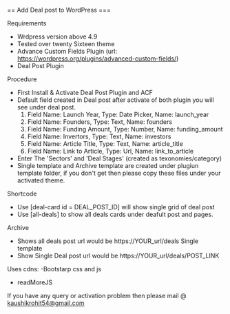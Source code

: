 == Add Deal post to WordPress ===

Requirements
 - Wrdpress version above 4.9
 - Tested over twenty Sixteen theme
 - Advance Custom Fields Plugin (url: https://wordpress.org/plugins/advanced-custom-fields/)
 - Deal Post Plugin 
 
Procedure 
 - First Install & Activate Deal Post Plugin and ACF
 - Default field created in Deal post after activate of both plugin you will see under deal post.
   1. Field Name: Launch Year, Type: Date Picker, Name: launch_year
   2. Field Name: Founders, Type: Text, Name: founders
   3. Field Name: Funding Amount, Type: Number, Name: funding_amount
   4. Field Name: Invertors, Type: Text, Name: investors
   5. Field Name: Article Title, Type: Text, Name: article_title
   6. Field Name: Link to Article, Type: Url, Name: link_to_article
- Enter The 'Sectors' and 'Deal Stages' (created as texonomies/category)
- Single template and Archive template are created under plugiun template folder, if you don't get then please copy these files under your activated theme.

Shortcode
 - Use [deal-card id = DEAL_POST_ID] will show single grid of deal post
 - Use [all-deals] to show all deals cards under deafult post and pages. 

Archive
 - Shows all deals post url would be https://YOUR_url/deals
Single template
 - Show Single Deal post url would be https://YOUR_url/deals/POST_LINK
 
Uses cdns:
  -Bootstarp css and js
  - readMoreJS 


If you have any query or activation problem then please mail @ kaushikrohit54@gmail.com



    

 
